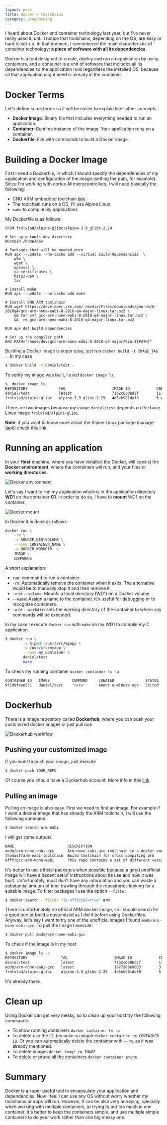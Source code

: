 ```yaml
---
layout: post
title: Docker + toolchains
category: programming
---
```


I heard about Docker and container technology last year, but I've never really used it, until I notice that toolchains, depending on the OS,  are easy or hard to set-up. 
In that moment, I remembered the main characteristic of container technology: **a piece of software with all its dependencies**. 

Docker is a tool designed to create, deploy and run an application by using containers, and a container is a unit of software that includes all its dependencies so the application runs regardless the installed OS, because all that application might need is already in the container. 

# Docker Terms
Let's define some terms so it will be easier to explain later other concepts.

- **Docker Image**: Binary file that includes everything needed to run an application.
- **Container**: Runtime instance of the image. Your application runs on a container.
- **Dockerfile**: File with commands to build a Docker image. 

# Building a Docker Image 
First I need a Dockerfile, in which I should specify the dependencies of my application and  configuration of the image (setting the path, for example). 
Since I'm working with cortex-M microcontrollers, I will need basically the following:

- GNU ARM embedded toolchain [link](https://developer.arm.com/open-source/gnu-toolchain/gnu-rm)
- The toolchain runs on a OS, I'll use Alpine Linux
-  `make` to compile my applications 

My Dockerfile is as follows:

```text
FROM frolvlad/alpine-glibc:alpine-3.9_glibc-2.29 

# Set up a tools dev directory
WORKDIR /home/dev

# Packages that will be needed once
RUN apk --update --no-cache add --virtual build-dependencies  \
    w3m \
    wget \
    openssl \
    ca-certificates \
    bzip2-dev \
    tar

# Install make
RUN apk --update --no-cache add make

# Install GNU ARM toolchain
RUN wget https://developer.arm.com/-/media/Files/downloads/gnu-rm/8-2018q4/gcc-arm-none-eabi-8-2018-q4-major-linux.tar.bz2 \
    && tar xvf gcc-arm-none-eabi-8-2018-q4-major-linux.tar.bz2 \
    &&  rm gcc-arm-none-eabi-8-2018-q4-major-linux.tar.bz2 

RUN apk del build-dependencies

# Set up the compiler path
ENV PATH="/home/dev/gcc-arm-none-eabi-8-2018-q4-major/bin:${PATH}"
```

Building a Docker image is super easy, just run `docker build -t IMAGE_TAG .`. In my case

```sh
$ docker build -t daniel/test .
```

To verify my image was built, I used `docker image ls`.

```sh
$  docker image ls
REPOSITORY              TAG                     IMAGE ID            CREATED             SIZE
daniel/test             latest                  71b2c630bd2f        11 minutes ago      507MB
frolvlad/alpine-glibc   alpine-3.9_glibc-2.29   4e5eb981daf8        5 weeks ago         12.2MB
```

There are two images because my image `daniel/test` depends on the base Linux image `frolvlad/alpine-glibc`. 

**Note**: if you want to know more about the Alpine Linux package manager (apk) check this [link](https://github.com/gliderlabs/docker-alpine/blob/master/docs/usage.md) 

# Running an application
In your **Host** machine, where you have installed the Docker, will coexist the **Docker environment**, where the containers will run, and your files or **working directories**.   

![Docker environment](/images/posts/docker_mount1.png)

Let's say I want to run my application which is in the application directory **WD1** on the container **C1**. In order to do so, I have to **mount**   WD1 on the container. 

![Docker mount](/images/posts/docker_mount2.png)

In Docker it is done as follows: 

```sh
docker run \
    -rm \
    -v SOURCE_DIR:VOLUME \
    --name CONTAINER_NAME \
    -w DOCKER_WORKDIR  \
    IMAGE \ 
    COMMANDS
```

A short explanation:
- `run`: command to run a container.
- `-rm`: Automatically remove the container when it exits. The alternative would be to manually stop it and then remove it. 
- `-v` or `--volume`: Mounts a local directory (WD1) on a Docker volume 
- `--name`: Assign a name to the container, it's useful for debugging or to recognize containers.
- `-w` or `--workdir`: sets the working directory of the container to where any commands will be executed.


In my case I execute `docker run` with `make` on my WD1 to compile  my C application.

```sh
$ docker run \
        -v $(pwd):/usr/src/myapp \
        -w /usr/src/myapp \
        --name my_container \
        daniel/test 
        make 
```

To check my running container `docker container ls -a`

```sh
CONTAINER ID   IMAGE          COMMAND     CREATED              STATUS       NAMES
971d9feae531   daniel/test    "make"      About a minute ago   Exited (0)   my_container
```

# Dockerhub
There is a image repository called **Dockerhub**, where you can push your customized docker images or just pull one 

![Dockerhub workflow](/images/posts/docker_workflow.png)

## Pushing your customized image
If you want to push your image, just execute

```sh
$ docker push YOUR_REPO
```

Of course you should have a Dockerhub account. More info in this [link](https://docs.docker.com/docker-hub/)


## Pulling an image
Pulling an image is also easy. 
First we need to find an image. For example if I want a docker image that has already the ARM toolchain, I will use the following command:

```sh
$ docker search arm eabi
```

I will get some outputs

```sh
NAME                        DESCRIPTION                                     STARS  AUTOMATED
modm/arm-none-eabi-gcc      Arm-none-eabi-gcc toolchain in a docker cont…   0      [OK]
thomasf/arm-eabi-toolchain  Build toolchain for cross compiling arm         0      [OK]
0fff/gcc-arm-none-eabi      This repo contains a set of different versio…   0      [OK]
```

It's better to use official packages when possible because a good unofficial image will have a decent set of instructions about its use and how it was built. Unfortunately, most don’t have any information and you can waste a substantial amount of time trawling through the repositories looking for a suitable image. To filter packages I use the option `--filter`.

```sh
$ docker search --filter "is-official=true" arm
```

There is unfortunately no official ARM docker image, so I should search for a good one or build a customized as I did it before using Dockerfiles.
Anyway, let's say I want to try one of the unofficial images I found `modm/arm-none-eabi-gcc`. 
To pull the image I execute:

```sh
$ docker pull modm/arm-none-eabi-gcc      
```

To check if the image is in my host

```sh
$ docker image ls -a
REPOSITORY               TAG                     IMAGE ID            CREATED             SIZE
daniel/test              latest                  71b2c630bd2f        17 hours ago        507MB
modm/arm-none-eabi-gcc   latest                  1977388e9003        3 weeks ago         834MB
frolvlad/alpine-glibc    alpine-3.9_glibc-2.29   4e5eb981daf8        5 weeks ago         12.2MB
```

It's already there.


# Clean up
Using Docker can get very messy, so to clean up your host try the following commands:

- To show running containers `docker container ls -a`
- To delete use the ID, because is unique `docker container rm CONTAINER ID`. Or you can automatically delete the container with `--rm`, as it was already mentioned.
- To delete images `docker image rm IMAGE`
- To delete or prune all the containers `docker container prune`

# Summary
Docker is a super useful tool to encapsulate your application and dependencies. Now I feel I can use any OS without worry whether my toolchains or apps will run. 
However, it can be also very annoying, specially when working with multiple containers, or trying to put too much in one container. It's better to keep the containers simple, and use multiple simple containers to do your work rather than one big messy one.

